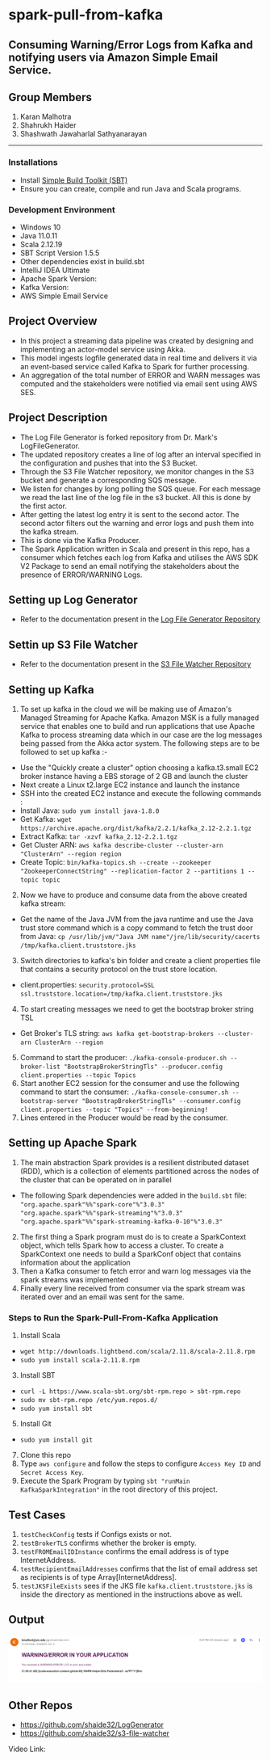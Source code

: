 # spark-pull-from-kafka
Consuming Warning/Error Logs from Kafka and notifying users via Amazon Simple Email Service.
---
## Group Members
1. Karan Malhotra
2. Shahrukh Haider
3. Shashwath Jawaharlal Sathyanarayan
---

### Installations
+ Install [Simple Build Toolkit (SBT)](https://www.scala-sbt.org/1.x/docs/index.html)
+ Ensure you can create, compile and run Java and Scala programs.

### Development Environment
+ Windows 10
+ Java 11.0.11
+ Scala 2.12.19
+ SBT Script Version 1.5.5
+ Other dependencies exist in build.sbt
+ IntelliJ IDEA Ultimate
+ Apache Spark Version: 
+ Kafka Version: 
+ AWS Simple Email Service

## Project Overview
+ In this project a streaming data pipeline was created by designing and implementing an actor-model service using Akka.
+ This model  ingests logfile generated data in real time and delivers it via an event-based service called Kafka to Spark for further processing. 
+ An aggregation of the total number of ERROR and WARN messages was computed and the stakeholders were notified via email sent using AWS SES.

## Project Description
- The Log File Generator is forked repository from Dr. Mark's LogFileGenerator.
- The updated repository creates a line of log after an interval specified in the configuration and pushes that into the S3 Bucket.
- Through the S3 File Watcher repository, we monitor changes in the S3 bucket and generate a corresponding SQS message.
- We listen for changes by long polling the SQS queue. For each message we read the last line of the log file in the s3 bucket. All this is done by the first actor.
- After getting the latest log entry it is sent to the second actor. The second actor filters out the warning and error logs and push them into the kafka stream.
- This is done via the Kafka Producer.
- The Spark Application written in Scala and present in this repo, has a consumer which fetches each log from Kafka and utilises the AWS SDK V2 Package to send an email notifying the stakeholders about the presence of ERROR/WARNING Logs.

## Setting up Log Generator
- Refer to the documentation present in the [Log File Generator Repository](https://github.com/shaide32/LogGenerator)

## Settin up S3 File Watcher
- Refer to the documentation present in the [S3 File Watcher Repository](https://github.com/shaide32/s3-file-watcher)

## Setting up Kafka
1. To set up kafka in the cloud we will be making use of Amazon's Managed Streaming for Apache Kafka. Amazon MSK is a fully managed service that enables one to build and run applications that use Apache Kafka to process streaming data which in our case are the log messages being passed from the Akka actor system. The following steps are to be followed to set up kafka :-
- Use the "Quickly create a cluster" option choosing a kafka.t3.small EC2 broker instance having a EBS storage of 2 GB and launch the cluster
- Next create a Linux t2.large EC2 instance and launch the instance
- SSH into the created EC2 instance and execute the following commands :
- Install Java: `sudo yum install java-1.8.0`
- Get Kafka: `wget  https://archive.apache.org/dist/kafka/2.2.1/kafka_2.12-2.2.1.tgz`
- Extract Kafka: `tar -xzvf kafka_2.12-2.2.1.tgz`
- Get Cluster ARN: `aws kafka describe-cluster --cluster-arn "ClusterArn" --region region`
- Create Topic: `bin/kafka-topics.sh --create --zookeeper "ZookeeperConnectString" --replication-factor 2 --partitions 1 --topic topic`
2. Now we have to produce and consume data from the above created kafka stream:
- Get the name of the Java JVM from the java runtime and use the Java trust store command which is a copy command to fetch the trust door from Java: `cp /usr/lib/jvm/"Java JVM name"/jre/lib/security/cacerts /tmp/kafka.client.truststore.jks`
3. Switch directories to kafka's bin folder and create a client properties file that contains a security protocol on the trust store location.
- client.properties: `security.protocol=SSL ssl.truststore.location=/tmp/kafka.client.truststore.jks`
4. To start creating messages we need to get the bootstrap broker string TSL 
- Get Broker's TLS string: `aws kafka get-bootstrap-brokers --cluster-arn ClusterArn --region`
5. Command to start the producer: `./kafka-console-producer.sh --broker-list "BootstrapBrokerStringTls" --producer.config client.properties --topic Topics`
6. Start another EC2 session for the consumer and use the following command to start the consumer: `./kafka-console-consumer.sh --bootstrap-server "BootstrapBrokerStringTls" --consumer.config client.properties --topic "Topics" --from-beginning!`
7. Lines entered in the Producer would be read by the consumer.


## Setting up Apache Spark
1. The main abstraction Spark provides is a resilient distributed dataset (RDD), which is a collection of elements partitioned across the nodes of the cluster that can be operated on in parallel
- The following Spark dependencies were added in the `build.sbt` file:
	`"org.apache.spark"%%"spark-core"%"3.0.3"`
	`"org.apache.spark"%%"spark-streaming"%"3.0.3"`
	`"org.apache.spark"%%"spark-streaming-kafka-0-10"%"3.0.3"`
2. The first thing a Spark program must do is to create a SparkContext object, which tells Spark how to access a cluster. To create a SparkContext one needs to build a SparkConf object that contains information about the application
3. Then a Kafka consumer to fetch error and warn log messages via the spark streams was implemented 
4. Finally every line received from consumer via the spark stream was iterated over and an email was sent for the same.

### Steps to Run the Spark-Pull-From-Kafka Application
1. Install Scala
 - `wget http://downloads.lightbend.com/scala/2.11.8/scala-2.11.8.rpm`
 - `sudo yum install scala-2.11.8.rpm`
3. Install SBT
 - `curl -L https://www.scala-sbt.org/sbt-rpm.repo > sbt-rpm.repo`
 - `sudo mv sbt-rpm.repo /etc/yum.repos.d/`
 - `sudo yum install sbt`
5. Install Git
 - `sudo yum install git`
7. Clone this repo
8. Type `aws configure` and follow the steps to configure `Access Key ID` and `Secret Access Key`.
9. Execute the Spark Program by typing `sbt "runMain KafkaSparkIntegration"` in the root directory of this project.

## Test Cases
1. `testCheckConfig` tests if Configs exists or not.
2. `testBrokerTLS` confirms whether the broker is empty.
3. `testFROMEmailIDInstance` confirms the email address is of type InternetAddress.
4. `testRecipientEmailAddresses` confirms that the list of email address set as recipients is of type Array[InternetAddress].
5. `testJKSFileExists` sees if the JKS file `kafka.client.truststore.jks` is inside the directory as mentioned in the instructions above as well.

## Output
<p align="center">
  <img src="https://github.com/karanmalh0tra/spark-pull-from-kafka/blob/main/Images/output.png" alt="output image"/>
</p>

## Other Repos
+ https://github.com/shaide32/LogGenerator
+ https://github.com/shaide32/s3-file-watcher

Video Link:
